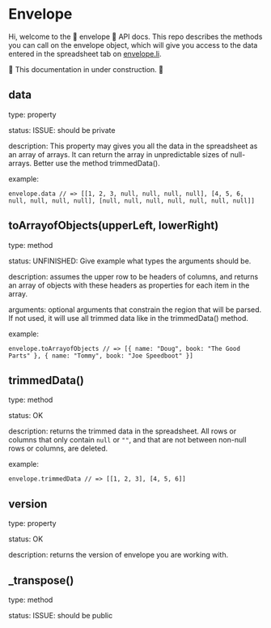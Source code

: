 # Envelope
Hi, welcome to the 📨 envelope 📨 API docs. This repo describes the methods you can call on the envelope object, which will give you access to the data entered in the spreadsheet tab on [envelope.li](https://envelope.li).

🚧 This documentation in under construction. 🚧

## data
type: property

status: ISSUE: should be private

description: This property may gives you all the data in the spreadsheet as an array of arrays. It can return the array in unpredictable sizes of null-arrays. Better use the method trimmedData().

example: 

`envelope.data // => [[1, 2, 3, null, null, null, null], [4, 5, 6, null, null, null, null], [null, null, null, null, null, null, null]]`

## toArrayofObjects(upperLeft, lowerRight)
type: method

status: UNFINISHED: Give example what types the arguments should be.

description: assumes the upper row to be headers of columns, and returns an array of objects with these headers as properties for each item in the array.

arguments: optional arguments that constrain the region that will be parsed. If not used, it will use all trimmed data like in the trimmedData() method.

example:

`envelope.toArrayofObjects // => [{ name: "Doug", book: "The Good Parts" }, { name: "Tommy", book: "Joe Speedboot" }]`


## trimmedData()
type: method

status: OK

description: returns the trimmed data in the spreadsheet. All rows or columns that only contain `null` or `""`, and that are not between non-null rows or columns, are deleted. 

example:

`envelope.trimmedData // => [[1, 2, 3], [4, 5, 6]]`

## version
type: property

status: OK

description: returns the version of envelope you are working with.

## _transpose()
type: method

status: ISSUE: should be public

